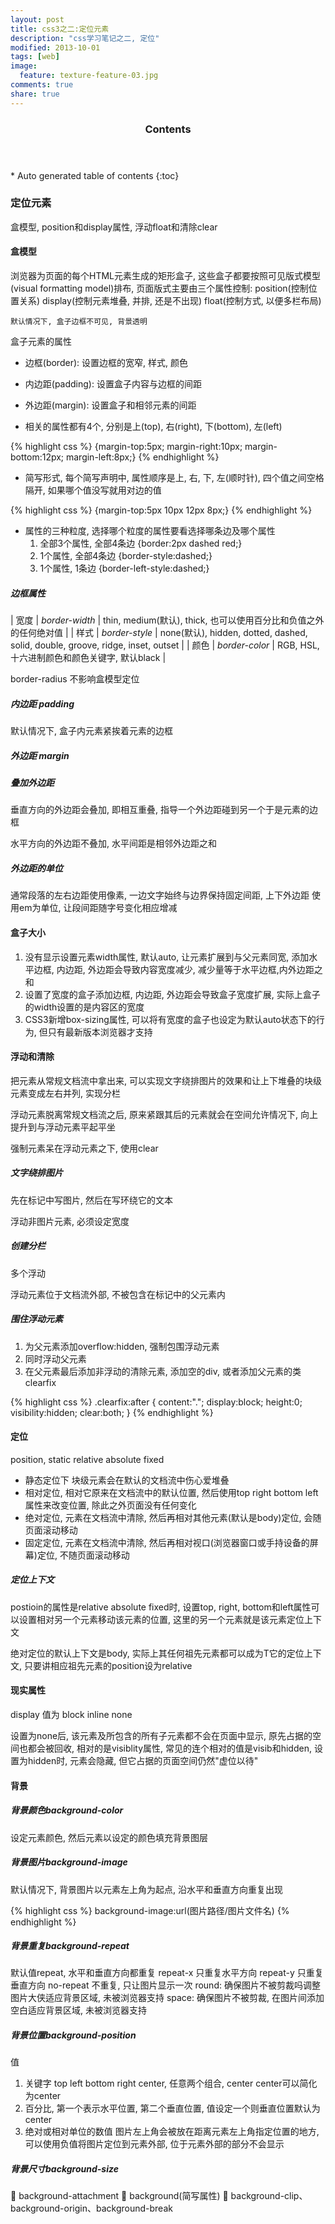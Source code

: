 ```yaml
---
layout: post
title: css3之二:定位元素
description: "css学习笔记之二, 定位"
modified: 2013-10-01
tags: [web]
image:
  feature: texture-feature-03.jpg
comments: true
share: true
---
```


<section id="table-of-contents" class="toc">
  <header>
    <h3>Contents</h3>
  </header>
<div id="drawer" markdown="1">
*  Auto generated table of contents
{:toc}
</div>
</section><!-- /#table-of-contents -->

### 定位元素

盒模型, position和display属性, 浮动float和清除clear

#### 盒模型

浏览器为页面的每个HTML元素生成的矩形盒子, 这些盒子都要按照可见版式模型(visual formatting model)排布, 页面版式主要由三个属性控制: position(控制位置关系) display(控制元素堆叠, 并排, 还是不出现) float(控制方式, 以便多栏布局)

	默认情况下, 盒子边框不可见, 背景透明

盒子元素的属性

- 边框(border): 设置边框的宽窄, 样式, 颜色
- 内边距(padding): 设置盒子内容与边框的间距
- 外边距(margin): 设置盒子和相邻元素的间距

- 相关的属性都有4个, 分别是上(top), 右(right), 下(bottom), 左(left)

{% highlight css %}
{margin-top:5px; margin-right:10px; margin-bottom:12px; margin-left:8px;}
{% endhighlight %}

- 简写形式, 每个简写声明中, 属性顺序是上, 右, 下, 左(顺时针), 四个值之间空格隔开, 如果哪个值没写就用对边的值

{% highlight css %}
{margin-top:5px 10px 12px 8px;}
{% endhighlight %}

- 属性的三种粒度, 选择哪个粒度的属性要看选择哪条边及哪个属性
	1. 全部3个属性, 全部4条边	{border:2px dashed red;}
	2. 1个属性, 全部4条边 {border-style:dashed;}
	3. 1个属性, 1条边 {border-left-style:dashed;}

##### 边框属性

| 宽度 | _border-width_ | thin, medium(默认), thick, 也可以使用百分比和负值之外的任何绝对值 |
| 样式 | _border-style_ | none(默认), hidden, dotted, dashed, solid, double, groove, ridge, inset, outset |
| 颜色 | _border-color_ | RGB, HSL, 十六进制颜色和颜色关键字, 默认black |

border-radius 不影响盒模型定位

##### 内边距 padding

默认情况下, 盒子内元素紧挨着元素的边框

##### 外边距 margin

##### 叠加外边距

垂直方向的外边距会叠加, 即相互重叠, 指导一个外边距碰到另一个于是元素的边框

水平方向的外边距不叠加, 水平间距是相邻外边距之和

##### 外边距的单位

通常段落的左右边距使用像素, 一边文字始终与边界保持固定间距, 上下外边距 使用em为单位, 让段间距随字号变化相应增减

#### 盒子大小

1. 没有显示设置元素width属性, 默认auto, 让元素扩展到与父元素同宽, 添加水平边框, 内边距, 外边距会导致内容宽度减少, 减少量等于水平边框,内外边距之和
2. 设置了宽度的盒子添加边框, 内边距, 外边距会导致盒子宽度扩展, 实际上盒子的width设置的是内容区的宽度
3. CSS3新增box-sizing属性, 可以将有宽度的盒子也设定为默认auto状态下的行为, 但只有最新版本浏览器才支持

#### 浮动和清除

把元素从常规文档流中拿出来, 可以实现文字绕排图片的效果和让上下堆叠的块级元素变成左右并列, 实现分栏

浮动元素脱离常规文档流之后, 原来紧跟其后的元素就会在空间允许情况下, 向上提升到与浮动元素平起平坐

强制元素呆在浮动元素之下, 使用clear

##### 文字绕排图片

先在标记中写图片, 然后在写环绕它的文本

浮动非图片元素, 必须设定宽度

##### 创建分栏

多个浮动

浮动元素位于文档流外部, 不被包含在标记中的父元素内

##### 围住浮动元素

1. 为父元素添加overflow:hidden, 强制包围浮动元素
2. 同时浮动父元素
3. 在父元素最后添加非浮动的清除元素, 添加空的div, 或者添加父元素的类 clearfix

{% highlight css %}
.clearfix:after {
  content:".";
  display:block;
  height:0;
  visibility:hidden;
  clear:both;
}
{% endhighlight %}

#### 定位

position, static relative absolute fixed

- 静态定位下 块级元素会在默认的文档流中伤心爱堆叠
- 相对定位, 相对它原来在文档流中的默认位置, 然后使用top right  bottom left属性来改变位置, 除此之外页面没有任何变化
- 绝对定位, 元素在文档流中清除, 然后再相对其他元素(默认是body)定位, 会随页面滚动移动
- 固定定位, 元素在文档流中清除, 然后再相对视口(浏览器窗口或手持设备的屏幕)定位, 不随页面滚动移动

##### 定位上下文

postioin的属性是relative absolute fixed时, 设置top, right, bottom和left属性可以设置相对另一个元素移动该元素的位置, 这里的另一个元素就是该元素定位上下文

绝对定位的默认上下文是body, 实际上其任何祖先元素都可以成为T它的定位上下文, 只要讲相应祖先元素的position设为relative

#### 现实属性

display 值为 block inline none

设置为none后, 该元素及所包含的所有子元素都不会在页面中显示, 原先占据的空间也都会被回收, 相对的是visiblity属性, 常见的连个相对的值是visib和hidden, 设置为hidden时, 元素会隐藏, 但它占据的页面空间仍然"虚位以待"

#### 背景

##### 背景颜色background-color

设定元素颜色, 然后元素以设定的颜色填充背景图层

##### 背景图片background-image

默认情况下, 背景图片以元素左上角为起点, 沿水平和垂直方向重复出现

{% highlight css %}
background-image:url(图片路径/图片文件名)
{% endhighlight %}

#####  背景重复background-repeat 

默认值repeat, 水平和垂直方向都重复
repeat-x 只重复水平方向
repeat-y 只重复垂直方向
no-repeat 不重复, 只让图片显示一次
round: 确保图片不被剪裁吗调整图片大侠适应背景区域, 未被浏览器支持
space: 确保图片不被剪裁, 在图片间添加空白适应背景区域, 未被浏览器支持

##### 背景位置background-position

值

1. 关键字 top left bottom right center, 任意两个组合, center center可以简化为center
2. 百分比, 第一个表示水平位置, 第二个垂直位置, 值设定一个则垂直位置默认为center
3. 绝对或相对单位的数值 图片左上角会被放在距离元素左上角指定位置的地方, 可以使用负值将图片定位到元素外部, 位于元素外部的部分不会显示

##### 背景尺寸background-size


 background-attachment
 background(简写属性)
 background-clip、background-origin、background-break

